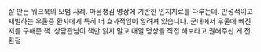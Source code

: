  잘 만든 워크북의 모범 사례. 마음챙김 명상에 기반한 인지치료를 다루는데. 만성적이고 재발하는 우울증 환자에게 특히 더 효과적임이 알려져 있습니다. 군대에서 우울에 빠진 저를 구해준 책. 상담관님이 책만 읽지 말고 매일 명상을 직접 해보라고 권해주신 게 전환점